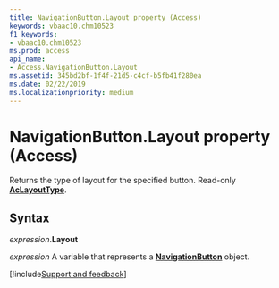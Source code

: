 ```yaml
---
title: NavigationButton.Layout property (Access)
keywords: vbaac10.chm10523
f1_keywords:
- vbaac10.chm10523
ms.prod: access
api_name:
- Access.NavigationButton.Layout
ms.assetid: 345bd2bf-1f4f-21d5-c4cf-b5fb41f280ea
ms.date: 02/22/2019
ms.localizationpriority: medium
---
```



# NavigationButton.Layout property (Access)

Returns the type of layout for the specified button. Read-only **[AcLayoutType](Access.AcLayoutType.md)**.


## Syntax

_expression_.**Layout**

_expression_ A variable that represents a **[NavigationButton](Access.NavigationButton.md)** object.




[!include[Support and feedback](~/includes/feedback-boilerplate.md)]